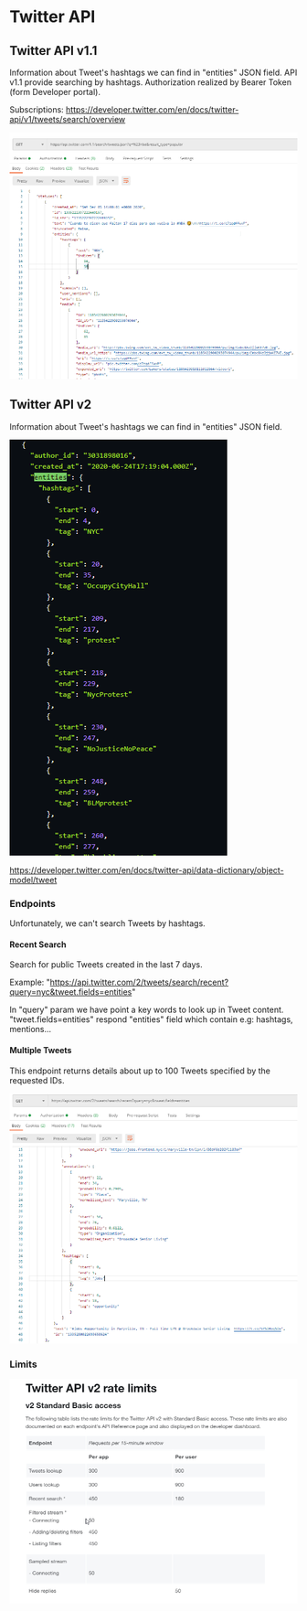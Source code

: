 # Twitter API

## Twitter API v1.1

Information about Tweet's hashtags we can find in "entities" JSON field.
API v1.1 provide searching by hashtags.
Authorization realized by Bearer Token (form Developer portal).

Subscriptions: https://developer.twitter.com/en/docs/twitter-api/v1/tweets/search/overview
 
![](resources/hashtag_search.png)

## Twitter API v2

Information about Tweet's hashtags we can find in "entities" JSON field.
 
![](resources/hashtags_example.png)

https://developer.twitter.com/en/docs/twitter-api/data-dictionary/object-model/tweet
### Endpoints

Unfortunately, we can't search Tweets by hashtags. 

#### Recent Search 

Search for public Tweets created in the last 7 days.

Example: "https://api.twitter.com/2/tweets/search/recent?query=nyc&tweet.fields=entities"

In "query" param we have point a key words to look up in Tweet content. 
"tweet.fields=entities" respond "entities" field which contain e.g: hashtags, mentions... 

#### Multiple Tweets

This endpoint returns details about up to 100 Tweets specified by the requested IDs.


![](resources/recentSearch.png) 

### Limits
![](resources/limits.png)
